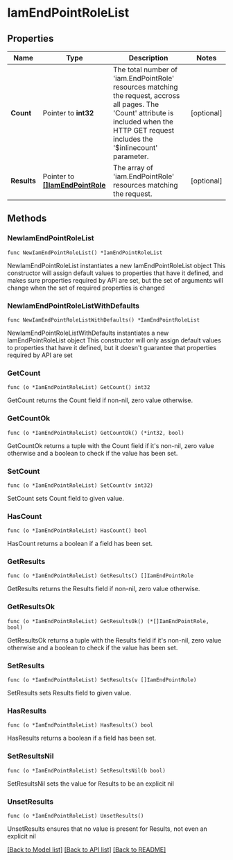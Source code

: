 # IamEndPointRoleList

## Properties

Name | Type | Description | Notes
------------ | ------------- | ------------- | -------------
**Count** | Pointer to **int32** | The total number of &#39;iam.EndPointRole&#39; resources matching the request, accross all pages. The &#39;Count&#39; attribute is included when the HTTP GET request includes the &#39;$inlinecount&#39; parameter. | [optional] 
**Results** | Pointer to [**[]IamEndPointRole**](iam.EndPointRole.md) | The array of &#39;iam.EndPointRole&#39; resources matching the request. | [optional] 

## Methods

### NewIamEndPointRoleList

`func NewIamEndPointRoleList() *IamEndPointRoleList`

NewIamEndPointRoleList instantiates a new IamEndPointRoleList object
This constructor will assign default values to properties that have it defined,
and makes sure properties required by API are set, but the set of arguments
will change when the set of required properties is changed

### NewIamEndPointRoleListWithDefaults

`func NewIamEndPointRoleListWithDefaults() *IamEndPointRoleList`

NewIamEndPointRoleListWithDefaults instantiates a new IamEndPointRoleList object
This constructor will only assign default values to properties that have it defined,
but it doesn't guarantee that properties required by API are set

### GetCount

`func (o *IamEndPointRoleList) GetCount() int32`

GetCount returns the Count field if non-nil, zero value otherwise.

### GetCountOk

`func (o *IamEndPointRoleList) GetCountOk() (*int32, bool)`

GetCountOk returns a tuple with the Count field if it's non-nil, zero value otherwise
and a boolean to check if the value has been set.

### SetCount

`func (o *IamEndPointRoleList) SetCount(v int32)`

SetCount sets Count field to given value.

### HasCount

`func (o *IamEndPointRoleList) HasCount() bool`

HasCount returns a boolean if a field has been set.

### GetResults

`func (o *IamEndPointRoleList) GetResults() []IamEndPointRole`

GetResults returns the Results field if non-nil, zero value otherwise.

### GetResultsOk

`func (o *IamEndPointRoleList) GetResultsOk() (*[]IamEndPointRole, bool)`

GetResultsOk returns a tuple with the Results field if it's non-nil, zero value otherwise
and a boolean to check if the value has been set.

### SetResults

`func (o *IamEndPointRoleList) SetResults(v []IamEndPointRole)`

SetResults sets Results field to given value.

### HasResults

`func (o *IamEndPointRoleList) HasResults() bool`

HasResults returns a boolean if a field has been set.

### SetResultsNil

`func (o *IamEndPointRoleList) SetResultsNil(b bool)`

 SetResultsNil sets the value for Results to be an explicit nil

### UnsetResults
`func (o *IamEndPointRoleList) UnsetResults()`

UnsetResults ensures that no value is present for Results, not even an explicit nil

[[Back to Model list]](../README.md#documentation-for-models) [[Back to API list]](../README.md#documentation-for-api-endpoints) [[Back to README]](../README.md)


